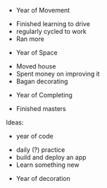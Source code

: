 * Year of Movement
- Finished learning to drive
- regularly cycled to work
- Ran more

* Year of Space
- Moved house
- Spent money on improving it
- Bagan decorating

* Year of Completing
- Finished masters

Ideas:
* year of code
- daily (?) practice
- build and deploy an app
- Learn something new

* Year of decoration
